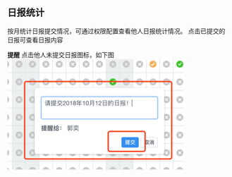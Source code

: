 ## 日报统计

按月统计日报提交情况，可通过权限配置查看他人日报统计情况。
点击已提交的日报可查看日报内容

**提醒**
点击他人未提交日报图标，如下图
![](/assets/o_1cq2q64va5kf15gq149qarfuak18.png)